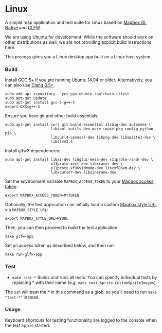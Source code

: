 # Linux

A simple map application and test suite for Linux based on [Mapbox GL Native](../../README.md) and [GLFW](https://github.com/glfw/glfw).

We are using Ubuntu for development. While the software should work on other distributions as well, we are not providing explicit build instructions here.

This process gives you a Linux desktop app built on a Linux host system.

### Build

Install GCC 5+ if you are running Ubuntu 14.04 or older. Alternatively, you can also use [Clang 3.5+](http://llvm.org/apt/).

    sudo add-apt-repository --yes ppa:ubuntu-toolchain-r/test
    sudo apt-get update
    sudo apt-get install gcc-5 g++-5
    export CXX=g++-5

Ensure you have git and other build essentials:

    sudo apt-get install curl git build-essential zlib1g-dev automake \
                         libtool xutils-dev make cmake pkg-config python-pip \
                         libcurl4-openssl-dev libpng-dev libsqlite3-dev \
                         libllvm3.4

Install glfw3 dependencies:

    sudo apt-get install libxi-dev libglu1-mesa-dev x11proto-randr-dev \
                         x11proto-xext-dev libxrandr-dev \
                         x11proto-xf86vidmode-dev libxxf86vm-dev \
                         libxcursor-dev libxinerama-dev

Set the environment variable `MAPBOX_ACCESS_TOKEN` to your [Mapbox access token](ACCESS_TOKEN.md):

    export MAPBOX_ACCESS_TOKEN=MYTOKEN

Optionally, the test application can initially load a custom [Mapbox style URL](https://www.mapbox.com/help/define-style-url/) via `MAPBOX_STYLE_URL`:

    export MAPBOX_STYLE_URL=MYURL

Then, you can then proceed to build the test application:

    make glfw-app

Set an access token as described below, and then run:

    make run-glfw-app

### Test

- `make test-*` Builds and runs all tests. You can specify individual tests by replacing * with their name (e.g. `make test-Sprite.CustomSpriteImages`).

The `zsh` will treat the * in this command as a glob, so you'll need to run
`make "test-*"` instead.

### Usage

Keyboard shortcuts for testing functionality are logged to the console when the test app is started.
